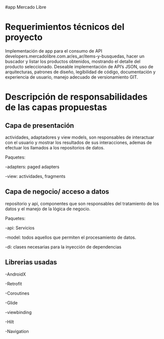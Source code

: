 #app Mercado Libre



# Requerimientos técnicos del proyecto

Implementación de app para el consumo de API developers.mercadolibre.com.ar/es_ar/items-y-busquedas,  hacer un buscador y listar los productos obtenidos, mostrando el detalle del producto seleccionado. Deseable implementación de API’s JSON, uso de arquitecturas, patrones de diseño, legibilidad de código, documentación y experiencia de usuario, manejo adecuado de versionamiento GIT.



 # Descripción de responsabilidades de las capas propuestas

## Capa de presentación 

actividades, adaptadores y view models, son responsables de interactuar con el usuario y mostrar los resultados de sus interacciones, ademas de efectuar los llamados a los repositorios de datos. 



Paquetes:

-adapters: paged adapters 

-view: actividades, fragments



## Capa de negocio/ acceso a datos

repositorio y api, componentes que son responsables del tratamiento de los datos y el manejo de la lógica de negocio. 



Paquetes:

-api: Servicios

-model: todos aquellos que permiten el procesamiento de datos.

-di: clases necesarias para la inyección de dependencias



## Librerias usadas

-AndroidX

-Retrofit

-Coroutines

-Glide

-viewbinding

-Hilt

-Navigation

